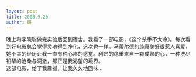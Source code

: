 ```yaml
---
layout: post
title: 2008.9.26
author: 研
---
```

晚上和李晓聪做完实验后回到宿舍。我看了一部电影，《这个杀手不太冷》。每次看到好电影总会觉得灵魂得到净化，这次也一样。马蒂尔德的纯真美好很惹人喜爱，她不幸的经历让我一直有种心疼的感觉。利昂的稳重来自一颗成熟的心，一种洗尽铅华的沧桑与洞澈，那正是我渴望的境界。  
这部电影，给了我震撼，让我久久地回味...
